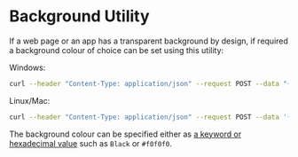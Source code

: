 # Background Utility

If a web page or an app has a transparent background by design, if required a background colour of choice can be set using this utility:

Windows:

```sh
curl --header "Content-Type: application/json" --request POST --data "{\"app\": {\"url\": \"http://OVE_APP_HTML_HOST:PORT\", \"states\": {\"load\": {\"url\": \"/data/background/index.html?background=COLOUR\"}}}, \"space\": \"OVE_SPACE\", \"h\": 500, \"w\": 500, \"y\": 0, \"x\": 0}" http://OVE_CORE_HOST:PORT/section
```

Linux/Mac:

```sh
curl --header "Content-Type: application/json" --request POST --data '{"app": {"url": "http://OVE_APP_HTML_HOST:PORT","states": {"load": {"url": "/data/background/index.html?background=COLOUR"}}}, "space": "OVE_SPACE", "h": 500, "w": 500, "y": 0, "x": 0}' http://OVE_CORE_HOST:PORT/section
```

The background colour can be specified either as [a keyword or hexadecimal value](https://developer.mozilla.org/en-US/docs/Web/CSS/background-color) such as `Black` or `#f0f0f0`.
